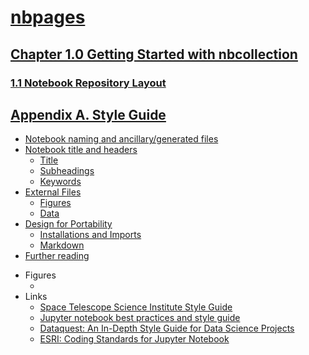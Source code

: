 # [nbpages](https://jckantor,github.io/nbpages)


## [Chapter 1.0 Getting Started with nbcollection](http://nbviewer.jupyter.org/github/jckantor/nbpages/blob/master/notebooks/01.00-Getting-Started-with-nbcollection.ipynb)

### [1.1 Notebook Repository Layout](http://nbviewer.jupyter.org/github/jckantor/nbpages/blob/master/notebooks/01.01-Notebook-Repository-Layout.ipynb)


## [Appendix A. Style Guide](http://nbviewer.jupyter.org/github/jckantor/nbpages/blob/master/notebooks/A.00-Style-Guide.ipynb)
- [Notebook naming and ancillary/generated files](http://nbviewer.jupyter.org/github/jckantor/nbpages/blob/master/notebooks/A.00-Style-Guide.ipynb#Notebook-naming-and-ancillary/generated-files)
- [Notebook title and headers](http://nbviewer.jupyter.org/github/jckantor/nbpages/blob/master/notebooks/A.00-Style-Guide.ipynb#Notebook-title-and-headers)
    - [Title](http://nbviewer.jupyter.org/github/jckantor/nbpages/blob/master/notebooks/A.00-Style-Guide.ipynb#Title)
    - [Subheadings](http://nbviewer.jupyter.org/github/jckantor/nbpages/blob/master/notebooks/A.00-Style-Guide.ipynb#Subheadings)
    - [Keywords](http://nbviewer.jupyter.org/github/jckantor/nbpages/blob/master/notebooks/A.00-Style-Guide.ipynb#Keywords)
- [External Files](http://nbviewer.jupyter.org/github/jckantor/nbpages/blob/master/notebooks/A.00-Style-Guide.ipynb#External-Files)
    - [Figures](http://nbviewer.jupyter.org/github/jckantor/nbpages/blob/master/notebooks/A.00-Style-Guide.ipynb#Figures)
    - [Data](http://nbviewer.jupyter.org/github/jckantor/nbpages/blob/master/notebooks/A.00-Style-Guide.ipynb#Data)
- [Design for Portability](http://nbviewer.jupyter.org/github/jckantor/nbpages/blob/master/notebooks/A.00-Style-Guide.ipynb#Design-for-Portability)
    - [Installations and Imports](http://nbviewer.jupyter.org/github/jckantor/nbpages/blob/master/notebooks/A.00-Style-Guide.ipynb#Installations-and-Imports)
    - [Markdown](http://nbviewer.jupyter.org/github/jckantor/nbpages/blob/master/notebooks/A.00-Style-Guide.ipynb#Markdown)
- [Further reading](http://nbviewer.jupyter.org/github/jckantor/nbpages/blob/master/notebooks/A.00-Style-Guide.ipynb#Further-reading)
* Figures
    - []()
* Links
    - [Space Telescope Science Institute Style Guide](https://github.com/spacetelescope/style-guides/blob/master/guides/jupyter-notebooks.md)
    - [Jupyter notebook best practices and style guide](https://github.com/chrisvoncsefalvay/jupyter-best-practices)
    - [Dataquest: An In-Depth Style Guide for Data Science Projects](https://www.dataquest.io/blog/data-science-project-style-guide/)
    - [ESRI: Coding Standards for Jupyter Notebook](https://www.esri.com/about/newsroom/arcuser/coding-standards-for-jupyter-notebook/)
